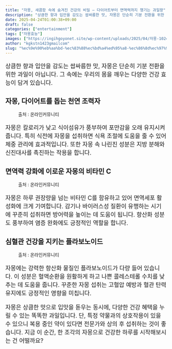 ```yaml
---
title: "자몽, 새콤함 속에 숨겨진 건강의 비밀 – 다이어트부터 면역력까지 챙기는 과일왕"
description: "상큼한 향과 입안을 감도는 쌉싸름한 맛, 자몽은 단순히 기분 전환을 위한 과일이 아닙니다. 그 속에는 우리의 몸을 깨우는 다양한 건강 효능이 담겨 있습니다."
date: 2025-04-24T01:00:38+09:00
draft: false
categories: ["entertainment"]
tags: ["자몽효능"]
images: ["https://ingihgoyonet.site/wp-content/uploads/2025/04/자몽-1024x683.png", "https://ingihgoyonet.site/wp-content/uploads/2025/04/자몽썰기-1024x683.png", "https://ingihgoyonet.site/wp-content/uploads/2025/04/자몽차-1024x683.png"]
author: "kgkstn1423gmailcom"
slug: "%ec%9e%90%eb%aa%bd-%ec%83%88%ec%bd%a4%ed%95%a8-%ec%86%8d%ec%97%90-%ec%88%a8%ea%b2%a8%ec%a7%84-%ea%b1%b4%ea%b0%95%ec%9d%98-%eb%b9%84%eb%b0%80-%eb%8b%a4%ec%9d%b4%ec%96%b4%ed%8a%b8%eb%b6%80"
---
```


<p style="font-size:18px">상큼한 향과 입안을 감도는 쌉싸름한 맛, 자몽은 단순히 기분 전환을 위한 과일이 아닙니다. 그 속에는 우리의 몸을 깨우는 다양한 건강 효능이 담겨 있습니다.</p> <h2 >자몽, 다이어트를 돕는 천연 조력자</h2> <figure ><img src="https://ingihgoyonet.site/wp-content/uploads/2025/04/자몽-1024x683.png" alt="" style="aspect-ratio:16/9;object-fit:cover"/><figcaption >출처 : 온라인커뮤니티</figcaption></figure> <p style="font-size:18px">자몽은 칼로리가 낮고 식이섬유가 풍부하여 포만감을 오래 유지시켜줍니다. 특히 식전에 자몽을 섭취하면 식욕 조절에 도움을 줄 수 있어 체중 관리에 효과적입니다. 또한 자몽 속 나린진 성분은 지방 분해와 신진대사를 촉진하는 작용을 합니다.</p> <h2 >면역력 강화에 이로운 자몽의 비타민 C</h2> <figure ><img src="https://ingihgoyonet.site/wp-content/uploads/2025/04/자몽썰기-1024x683.png" alt="" style="aspect-ratio:16/9;object-fit:cover"/><figcaption >출처 : 온라인커뮤니티</figcaption></figure> <p style="font-size:18px">자몽은 하루 권장량을 넘는 비타민 C를 함유하고 있어 면역세포 활성화에 크게 기여합니다. 감기나 바이러스성 질환이 유행하는 시기에 꾸준히 섭취하면 방어력을 높이는 데 도움이 됩니다. 항산화 성분도 풍부하여 염증 완화에도 긍정적인 역할을 합니다.</p> <h2 >심혈관 건강을 지키는 플라보노이드</h2> <figure ><img src="https://ingihgoyonet.site/wp-content/uploads/2025/04/자몽차-1024x683.png" alt="" style="aspect-ratio:16/9;object-fit:cover"/><figcaption >출처 : 온라인커뮤니티</figcaption></figure> <p style="font-size:18px">자몽에는 강력한 항산화 물질인 플라보노이드가 다량 들어 있습니다. 이 성분은 혈액순환을 원활하게 하고 나쁜 콜레스테롤 수치를 낮추는 데 도움을 줍니다. 꾸준한 자몽 섭취는 고혈압 예방과 혈관 탄력 유지에도 긍정적인 영향을 미칩니다.</p> <p style="font-size:18px">자몽은 상큼한 맛으로 입맛을 돋우는 동시에, 다양한 건강 혜택을 누릴 수 있는 똑똑한 과일입니다. 단, 특정 약물과의 상호작용이 있을 수 있으니 복용 중인 약이 있다면 전문가와 상의 후 섭취하는 것이 좋습니다. 지금 이 순간, 한 조각의 자몽으로 건강한 하루를 시작해보시는 건 어떨까요?</p>